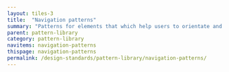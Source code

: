 ```yaml
---
layout: tiles-3
title:  "Navigation patterns"
summary: "Patterns for elements that which help users to orientate and move around the site. "
parent: pattern-library
category: pattern-library
navitems: navigation-patterns
thispage: navigation-patterns
permalink: /design-standards/pattern-library/navigation-patterns/
---
```

